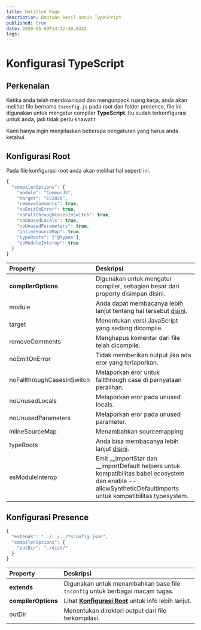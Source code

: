 ```yaml
---
title: Untitled Page
description: Bantuan kecil untuk TypeScript
published: true
date: 2020-05-09T14:32:40.832Z
tags:
---
```


# Konfigurasi TypeScript

## Perkenalan

Ketika anda telah mendownload dan mengunpack ruang kerja, anda akan melihat file bernama `tsconfig.js` pada root dan folder presence, file ini digunakan untuk mengatur compiler **TypeScript**. Itu sudah terkonfigurasi untuk anda, jadi tidak perlu khawatir.

Kami hanya ingin menjelaskan beberapa pengaturan yang harus anda ketahui.

## Konfigurasi Root

Pada file konfigurasi root anda akan melihat hal seperti ini.

```javascript
{
  "compilerOptions": {
    "module": "CommonJS",
    "target": "ES2020",
    "removeComments": true,
    "noEmitOnError": true,
    "noFallthroughCasesInSwitch": true,
    "noUnusedLocals": true,
    "noUnusedParameters": true,
    "inlineSourceMap": true,
    "typeRoots": ["@types"],
    "esModuleInterop": true
  }
}
```

| Property                   | Deskripsi                                                                                                                                                         |
|:-------------------------- |:----------------------------------------------------------------------------------------------------------------------------------------------------------------- |
| **compilerOptions**        | Digunakan untuk mengatur compiler, sebagian besar dari property disimpan disini.                                                                                  |
| module                     | Anda dapat membacanya lebih lanjut tentang hal tersebut [disini](https://www.typescriptlang.org/docs/handbook/modules.html).                                      |
| target                     | Menentukan versi JavaScript yang sedang dicompile.                                                                                                                |
| removeComments             | Menghapus komentar dari file telah dicompile.                                                                                                                     |
| noEmitOnError              | Tidak memberikan output jika ada eror yang terlaporkan.                                                                                                           |
| noFallthroughCasesInSwitch | Melaporkan eror untuk fallthrough case di pernyataan peralihan.                                                                                                   |
| noUnusedLocals             | Melaporkan eror pada unused locals.                                                                                                                               |
| noUnusedParameters         | Melaporkan eror pada unused parameter.                                                                                                                            |
| inlineSourceMap            | Menambahkan sourcemapping                                                                                                                                         |
| typeRoots                  | Anda bisa membacanya lebih lanjut [disini](https://www.typescriptlang.org/docs/handbook/tsconfig-json.html#types-typeroots-and-types).                            |
| esModuleInterop            | Emit __importStar dan __importDefault helpers untuk kompatibilitas babel ecosystem dan enable --allowSyntheticDefaultImports untuk kompatibilitas typesystem. |

## Konfigurasi Presence

```javascript
{
  "extends": "../../../tsconfig.json",
  "compilerOptions": {
    "outDir": "./dist/"
  }
}
```

| Property            | Deskripsi                                                                                        |
|:------------------- |:------------------------------------------------------------------------------------------------ |
| **extends**         | Digunakan untuk menambahkan base file `tsconfig` untuk berbagai macam tugas.                     |
| **compilerOptions** | Lihat [**Konfigurasi Root**](/dev/presence/tsconfig#root-configuration) untuk info lebih lanjut. |
| outDir              | Menentukan direktori output dari file terkompilasi.                                              |
